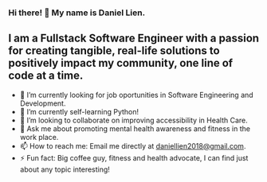 ### Hi there! 👋 My name is Daniel Lien.
## I am a Fullstack Software Engineer with a passion for creating tangible, real-life solutions to positively impact my community, one line of code at a time.

<!--
**Daniellien2018/Daniellien2018** is a ✨ _special_ ✨ repository because its `README.md` (this file) appears on your GitHub profile.
- 💬 Ask me about promoting mental health awareness and fitness in the work place.
-->
- 🔭 I’m currently looking for job oportunities in Software Engineering and Development.
- 🌱 I’m currently self-learning Python!
- 👯 I’m looking to collaborate on improving accessibility in Health Care.
- 💬 Ask me about promoting mental health awareness and fitness in the work place.
- 📫 How to reach me: Email me directly at daniellien2018@gmail.com.
- ⚡ Fun fact: Big coffee guy, fitness and health advocate, I can find just about any topic interesting! 
